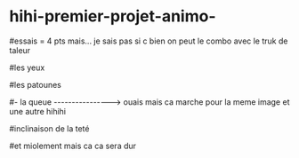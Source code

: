 # hihi-premier-projet-animo-

#essais = 4 pts mais... je sais pas si c bien on peut le combo avec le truk de taleur



#les yeux

#les patounes

#- la queue  ----------------> ouais mais ca marche pour la meme image et une autre hihihi

#inclinaison de la teté

#et miolement mais ca ca sera dur
